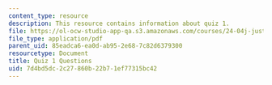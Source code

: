 ```yaml
---
content_type: resource
description: This resource contains information about quiz 1.
file: https://ol-ocw-studio-app-qa.s3.amazonaws.com/courses/24-04j-justice-spring-2012/7d4bd5dc2c27860b22b71ef77315bc42_MIT24_04JS12_quiz1.pdf
file_type: application/pdf
parent_uid: 85eadca6-ea0d-ab95-2e68-7c82d6379300
resourcetype: Document
title: Quiz 1 Questions
uid: 7d4bd5dc-2c27-860b-22b7-1ef77315bc42
---
```

